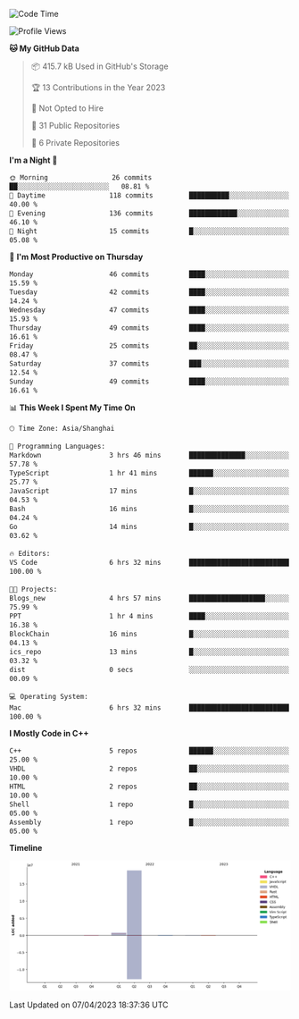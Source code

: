 <!--START_SECTION:waka-->
![Code Time](http://img.shields.io/badge/Code%20Time-6%20hrs%2032%20mins-blue)

![Profile Views](http://img.shields.io/badge/Profile%20Views-41-blue)

**🐱 My GitHub Data** 

> 📦 415.7 kB Used in GitHub's Storage 
 > 
> 🏆 13 Contributions in the Year 2023
 > 
> 🚫 Not Opted to Hire
 > 
> 📜 31 Public Repositories 
 > 
> 🔑 6 Private Repositories 
 > 
**I'm a Night 🦉** 

```text
🌞 Morning                26 commits          ██░░░░░░░░░░░░░░░░░░░░░░░   08.81 % 
🌆 Daytime                118 commits         ██████████░░░░░░░░░░░░░░░   40.00 % 
🌃 Evening                136 commits         ████████████░░░░░░░░░░░░░   46.10 % 
🌙 Night                  15 commits          █░░░░░░░░░░░░░░░░░░░░░░░░   05.08 % 
```
📅 **I'm Most Productive on Thursday** 

```text
Monday                   46 commits          ████░░░░░░░░░░░░░░░░░░░░░   15.59 % 
Tuesday                  42 commits          ████░░░░░░░░░░░░░░░░░░░░░   14.24 % 
Wednesday                47 commits          ████░░░░░░░░░░░░░░░░░░░░░   15.93 % 
Thursday                 49 commits          ████░░░░░░░░░░░░░░░░░░░░░   16.61 % 
Friday                   25 commits          ██░░░░░░░░░░░░░░░░░░░░░░░   08.47 % 
Saturday                 37 commits          ███░░░░░░░░░░░░░░░░░░░░░░   12.54 % 
Sunday                   49 commits          ████░░░░░░░░░░░░░░░░░░░░░   16.61 % 
```


📊 **This Week I Spent My Time On** 

```text
🕑︎ Time Zone: Asia/Shanghai

💬 Programming Languages: 
Markdown                 3 hrs 46 mins       ██████████████░░░░░░░░░░░   57.78 % 
TypeScript               1 hr 41 mins        ██████░░░░░░░░░░░░░░░░░░░   25.77 % 
JavaScript               17 mins             █░░░░░░░░░░░░░░░░░░░░░░░░   04.53 % 
Bash                     16 mins             █░░░░░░░░░░░░░░░░░░░░░░░░   04.24 % 
Go                       14 mins             █░░░░░░░░░░░░░░░░░░░░░░░░   03.62 % 

🔥 Editors: 
VS Code                  6 hrs 32 mins       █████████████████████████   100.00 % 

🐱‍💻 Projects: 
Blogs_new                4 hrs 57 mins       ███████████████████░░░░░░   75.99 % 
PPT                      1 hr 4 mins         ████░░░░░░░░░░░░░░░░░░░░░   16.38 % 
BlockChain               16 mins             █░░░░░░░░░░░░░░░░░░░░░░░░   04.13 % 
ics_repo                 13 mins             █░░░░░░░░░░░░░░░░░░░░░░░░   03.32 % 
dist                     0 secs              ░░░░░░░░░░░░░░░░░░░░░░░░░   00.09 % 

💻 Operating System: 
Mac                      6 hrs 32 mins       █████████████████████████   100.00 % 
```

**I Mostly Code in C++** 

```text
C++                      5 repos             ██████░░░░░░░░░░░░░░░░░░░   25.00 % 
VHDL                     2 repos             ██░░░░░░░░░░░░░░░░░░░░░░░   10.00 % 
HTML                     2 repos             ██░░░░░░░░░░░░░░░░░░░░░░░   10.00 % 
Shell                    1 repo              █░░░░░░░░░░░░░░░░░░░░░░░░   05.00 % 
Assembly                 1 repo              █░░░░░░░░░░░░░░░░░░░░░░░░   05.00 % 
```



**Timeline**

![Lines of Code chart](https://raw.githubusercontent.com/xkz0777/xkz0777/master/assets/bar_graph.png)


 Last Updated on 07/04/2023 18:37:36 UTC
<!--END_SECTION:waka-->
